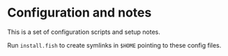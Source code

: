 # Configuration and notes

This is a set of configuration scripts and setup notes.

Run `install.fish` to create symlinks in `$HOME` pointing to these
config files.
